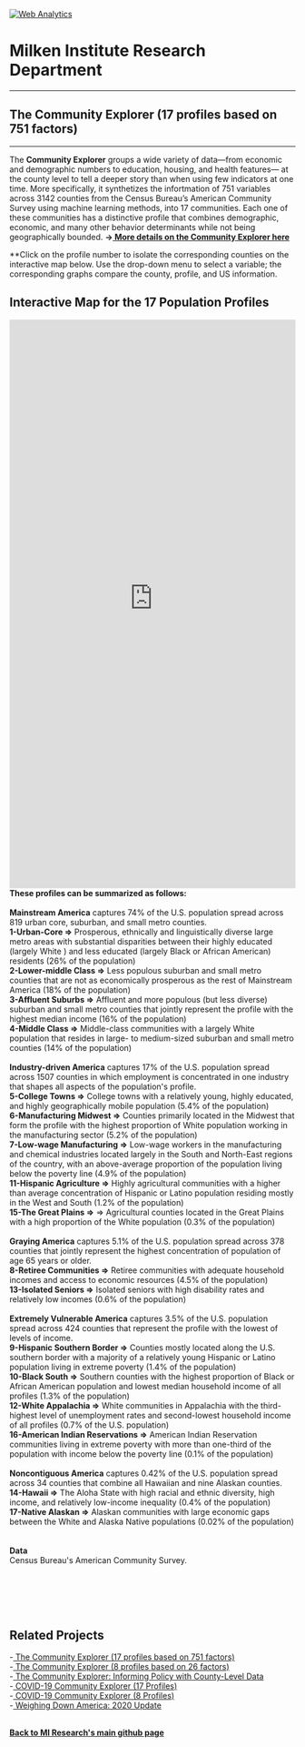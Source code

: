 <br><br>
<head><!-- Global site tag (gtag.js) - Google Analytics -->
<script async src="https://www.googletagmanager.com/gtag/js?id=UA-166686264-2"></script>
<script>
  window.dataLayer = window.dataLayer || [];
  function gtag(){dataLayer.push(arguments);}
  gtag('js', new Date());

  gtag('config', 'UA-166686264-2');
</script>

  <!-- Default Statcounter code for CE 17
https://miresearch.github.io/Community-Explorer-17-profiles/
-->
<script type="text/javascript">
var sc_project=12724919; 
var sc_invisible=1; 
var sc_security="161ec0d3"; 
</script>
<script type="text/javascript"
src="https://www.statcounter.com/counter/counter.js"
async></script>
<noscript><div class="statcounter"><a title="Web Analytics"
href="https://statcounter.com/" target="_blank"><img
class="statcounter"
src="https://c.statcounter.com/12724919/0/161ec0d3/1/"
alt="Web Analytics"
referrerPolicy="no-referrer-when-downgrade"></a></div></noscript>
<!-- End of Statcounter Code -->
  

<meta name="twitter:title" content="Community Explorer">
<meta name="twitter:description" content="The Community Explorer sorts 751 behavioral, demographic, economic, and social factors across 3,192 US counties into 17 community profiles.">
<meta name="twitter:image" content="https://claudelopez.com/wp-content/uploads/2022/03/Screenshot-2022-03-01-123706.png">
<meta name="twitter:card" content="summary_large_image">

<meta property="og:title" content="Community Explorer">
<meta property="og:description" content="The Community Explorer sorts 751 behavioral, demographic, economic, and social factors across 3,142 US counties into 17 community profiles. ;">
<meta property="og:image" content="https://milkeninstitute.org/sites/default/files/GettyImages-1204127705.jpg">
<meta property="og:image:url" content="https://milkeninstitute.org/sites/default/files/GettyImages-1204127705.jpg">
<meta property="og:image:secure_url" content="https://milkeninstitute.org/sites/default/files/GettyImages-1204127705.jpg">
<meta property="og:url" content="https://miresearch.github.io/Community-Explorer/">

</head>

<H1><b>Milken Institute Research Department </b></H1><Hr>

<H2><b> The Community Explorer (17 profiles based on 751 factors)</b> </H2> <Hr>

The <b>Community Explorer</b> groups a wide variety of data—from economic and demographic numbers to education, housing, and health features— at the county level to tell a deeper story than when using few indicators at one time. More specifically, it synthetizes the infortmation of 751 variables across 3142 counties from the Census Bureau’s American Community Survey using machine learning methods, into 17 communities. Each one of these communities has a distinctive profile that combines demographic, economic, and many other behavior determinants while not being geographically bounded. <b>-><a href="https://papers.ssrn.com/sol3/papers.cfm?abstract_id=4182037" target="_blank"> More details on the Community Explorer here </a></b>

 **Click on the profile number to isolate the corresponding counties on the interactive map below. Use the drop-down menu to select a variable; the corresponding graphs compare the county, profile, and US information.
<br>
<H2>Interactive Map for the 17 Population Profiles</H2>

<iframe src="https://ceproject.azurewebsites.net/" frameborder="0" height="1000" width="100%" padding="0" margin="0" allowfullscreen="allowfullscreen"></iframe>
  
<br>
<b>These profiles can be summarized as follows:</b>
<br>
<br><b>Mainstream America</B> captures 74% of the U.S. population spread across 819 urban core, suburban, and small metro counties.
<br><b>1-Urban-Core =></b> Prosperous, ethnically and linguistically diverse large metro areas with substantial disparities between their highly educated (largely White ) and less educated (largely Black or African American) residents (26% of the population)
<br><b>2-Lower-middle Class  =></b> Less populous suburban and small metro counties that are not as economically prosperous as the rest of Mainstream America (18% of the population)
<br><b>3-Affluent Suburbs =></b> Affluent and more populous (but less diverse) suburban and small metro counties that jointly represent the profile with the highest median income (16% of the population)
<br><b>4-Middle Class =></b> Middle-class communities with a largely White population that resides in large- to medium-sized suburban and small metro counties (14% of the population)
<br>
<br><b>Industry-driven America</B> captures 17% of the U.S. population spread across 1507 counties in which employment is concentrated in one industry that shapes all aspects of the population's profile.
<br><b>5-College Towns =></b> College towns with a relatively young, highly educated, and highly geographically mobile population (5.4% of the population)
<br><b>6-Manufacturing Midwest =></b> Counties primarily located in the Midwest that form the profile with the highest proportion of White population working in the manufacturing sector (5.2% of the population) 
<br><b>7-Low-wage Manufacturing =></b> Low-wage workers in the manufacturing and chemical industries located largely in the South and North-East regions of the country, with an above-average proportion of the population living below the poverty line (4.9% of the population)
<br><b>11-Hispanic Agriculture =></b> Highly agricultural communities with a higher than average concentration of Hispanic or Latino population residing mostly in the West and South (1.2% of the population)
<br><b>15-The Great Plains =></b> => Agricultural counties located in the Great Plains with a high proportion of the White population (0.3% of the population)
<br>
<br><b>Graying America</B> captures 5.1% of the U.S. population spread across 378 counties that jointly represent the highest concentration of population of age 65 years or older. 
<br><b>8-Retiree Communities =></b> Retiree communities with adequate household incomes and access to economic resources (4.5% of the population) 
<br><b>13-Isolated Seniors =></b> Isolated seniors with high disability rates and relatively low incomes (0.6% of the population)
<br>
<br><b>Extremely Vulnerable America</B> captures 3.5% of the U.S. population spread across 424 counties that represent the profile with the lowest of levels of income.
<br><b>9-Hispanic Southern Border =></b> Counties mostly located along the U.S. southern border with a majority of a relatively young Hispanic or Latino population living in extreme poverty (1.4% of the population)
<br><b>10-Black South =></b> Southern counties with the highest proportion of Black or African American population and lowest median household income of all profiles (1.3% of the population)
<br><b>12-White Appalachia =></b> White communities in Appalachia with the third-highest level of unemployment rates and second-lowest household income of all profiles (0.7% of the U.S. population)
<br><b>16-American Indian Reservations =></b> American Indian Reservation communities living in extreme poverty with more than one-third of the population with income below the poverty line (0.1% of the population)
<br>
<br><b>Noncontiguous America</B> captures 0.42% of the U.S. population spread across 34 counties that combine all Hawaiian and nine Alaskan counties.
<br><b>14-Hawaii =></b> The Aloha State with high racial and ethnic diversity, high income, and relatively low-income inequality (0.4% of the population)
<br><b>17-Native Alaskan =></b> Alaskan communities with large economic gaps between the White and Alaska Native populations (0.02% of the population)
 
<br><br>
<Bh>
<b>Data</b><br>
Census Bureau's American Community Survey. <br>
<br> <br>


<br><br>
<H2>Related Projects </H2>
-<a href="https://miresearch.github.io/Community-Explorer-17-profiles/" target="_blank"> The Community Explorer (17 profiles based on 751 factors) </a> <br>
-<a href="https://miresearch.github.io/Community-Explorer/" target="_blank"> The Community Explorer  (8 profiles based on 26 factors) </a> <br>
-<a href="https://milkeninstitute.org/sites/default/files/reports-pdf/Community%20Explorer.pdf" target="_blank"> The Community Explorer: Informing Policy with County-Level Data </a> <br>
-<a href="https://miresearch.github.io/COVID19-Community-Explorer/" target="_blank"> COVID-19 Community Explorer (17 Profiles)</a> <br>
-<a href="https://miresearch.github.io/MI-COVID-19-Community-Explorer" target="_blank"> COVID-19 Community Explorer (8 Profiles)</a> <br>
-<a href="https://milkeninstitute.org/reports/weighing-down-america-2020-update" target="_blank"> Weighing Down America: 2020 Update</a><br>
<Br>
  
<a href=" https://miresearch.github.io/About/" target="_blank"> <b>Back to MI Research's main github page</b>  </a>


